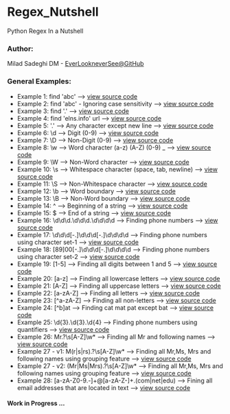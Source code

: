 # Regex_Nutshell
Python Regex In a Nutshell

### Author:
Milad Sadeghi DM - [EverLookneverSee@GitHub](https://elns.info)

### General Examples:
* Example 1: find 'abc' --> [view source code](https://github.com/EverLookNeverSee/regex_nutshell/blob/bc9cf8bcd09c002b0795649632cc2e4b5e5d65b8/general.py#L36-L46)
* Example 2: find 'abc' - Ignoring case sensitivity --> [view source code](https://github.com/EverLookNeverSee/regex_nutshell/blob/bc9cf8bcd09c002b0795649632cc2e4b5e5d65b8/general.py#L48-L56)
* Example 3: find '.' --> [view source code](https://github.com/EverLookNeverSee/regex_nutshell/blob/bc9cf8bcd09c002b0795649632cc2e4b5e5d65b8/general.py#L59-L67)
* Example 4: find 'elns.info' url --> [view source code](https://github.com/EverLookNeverSee/regex_nutshell/blob/bc9cf8bcd09c002b0795649632cc2e4b5e5d65b8/general.py#L70-L78)
* Example 5: '.' --> Any character except new line --> [view source code](https://github.com/EverLookNeverSee/regex_nutshell/blob/bc9cf8bcd09c002b0795649632cc2e4b5e5d65b8/general.py#L81-L89)
* Example 6: \d --> Digit (0-9) --> [view source code](https://github.com/EverLookNeverSee/regex_nutshell/blob/bc9cf8bcd09c002b0795649632cc2e4b5e5d65b8/general.py#L92-L100)
* Example 7: \D --> Non-Digit (0-9) --> [view source code](https://github.com/EverLookNeverSee/regex_nutshell/blob/bc9cf8bcd09c002b0795649632cc2e4b5e5d65b8/general.py#L103-L111)
* Example 8: \w --> Word character (a-z) (A-Z) (0-9) _ --> [view source code](https://github.com/EverLookNeverSee/regex_nutshell/blob/bc9cf8bcd09c002b0795649632cc2e4b5e5d65b8/general.py#L114-L122)
* Example 9: \W --> Non-Word character --> [view source code](https://github.com/EverLookNeverSee/regex_nutshell/blob/bc9cf8bcd09c002b0795649632cc2e4b5e5d65b8/general.py#L125-L133)
* Example 10: \s --> Whitespace character (space, tab, newline) --> [view source code](https://github.com/EverLookNeverSee/regex_nutshell/blob/bc9cf8bcd09c002b0795649632cc2e4b5e5d65b8/general.py#L136-L144)
* Example 11: \S --> Non-Whitespace character --> [view source code](https://github.com/EverLookNeverSee/regex_nutshell/blob/bc9cf8bcd09c002b0795649632cc2e4b5e5d65b8/general.py#L147-L155)
* Example 12: \b --> Word boundary --> [view source code](https://github.com/EverLookNeverSee/regex_nutshell/blob/e346aacce8593da21630351bb0fcd2e1f923b2ee/general.py#L161-L176)
* Example 13: \B --> Non-Word boundary --> [view source code](https://github.com/EverLookNeverSee/regex_nutshell/blob/e346aacce8593da21630351bb0fcd2e1f923b2ee/general.py#L179-L187)
* Example 14: ^ --> Beginning of a string --> [view source code](https://github.com/EverLookNeverSee/regex_nutshell/blob/e346aacce8593da21630351bb0fcd2e1f923b2ee/general.py#L190-L198)
* Example 15: $ --> End of a string --> [view source code](https://github.com/EverLookNeverSee/regex_nutshell/blob/e346aacce8593da21630351bb0fcd2e1f923b2ee/general.py#L201-L209)
* Example 16: \d\d\d.\d\d\d.\d\d\d\d --> Finding phone numbers --> [view source code](https://github.com/EverLookNeverSee/regex_nutshell/blob/e346aacce8593da21630351bb0fcd2e1f923b2ee/general.py#L212-L220)
* Example 17: \d\d\d[-.]\d\d\d[-.]\d\d\d\d --> Finding phone numbers using character set-1 --> [view source code](https://github.com/EverLookNeverSee/regex_nutshell/blob/e346aacce8593da21630351bb0fcd2e1f923b2ee/general.py#L223-L231)
* Example 18: [89]00[-.]\d\d\d[-.]\d\d\d\d --> Finding phone numbers using character set-2 --> [view source code](https://github.com/EverLookNeverSee/regex_nutshell/blob/e346aacce8593da21630351bb0fcd2e1f923b2ee/general.py#L234-L243)
* Example 19: [1-5] --> Finding all digits between 1 and 5 --> [view source code](https://github.com/EverLookNeverSee/regex_nutshell/blob/5d9329631d77e1701098640d79d843cfb7ea8d0a/general.py#L251-L259)
* Example 20: [a-z] --> Finding all lowercase letters --> [view source code](https://github.com/EverLookNeverSee/regex_nutshell/blob/5d9329631d77e1701098640d79d843cfb7ea8d0a/general.py#L262-L270)
* Example 21: [A-Z] --> Finding all uppercase letters --> [view source code](https://github.com/EverLookNeverSee/regex_nutshell/blob/5d9329631d77e1701098640d79d843cfb7ea8d0a/general.py#L273-L281)
* Example 22: [a-zA-Z] --> Finding all letters --> [view source code](https://github.com/EverLookNeverSee/regex_nutshell/blob/5d9329631d77e1701098640d79d843cfb7ea8d0a/general.py#L284-L292)
* Example 23: [^a-zA-Z] --> Finding all non-letters --> [view source code](https://github.com/EverLookNeverSee/regex_nutshell/blob/5d9329631d77e1701098640d79d843cfb7ea8d0a/general.py#L295-L303)
* Example 24: [^b]at --> Finding cat mat pat except bat --> [view source code](https://github.com/EverLookNeverSee/regex_nutshell/blob/5d9329631d77e1701098640d79d843cfb7ea8d0a/general.py#L306-L314)
* Example 25: \d{3}.\d{3}.\d{4} --> Finding phone numbers using quantifiers --> [view source code](https://github.com/EverLookNeverSee/regex_nutshell/blob/5d9329631d77e1701098640d79d843cfb7ea8d0a/general.py#L317-L333)
* Example 26: Mr\.?\s[A-Z]\w* --> Finding all Mr and following names --> [view source code](https://github.com/EverLookNeverSee/regex_nutshell/blob/5d9329631d77e1701098640d79d843cfb7ea8d0a/general.py#L336-L344)
* Example 27 - v1: M(r|s|rs)\.?\s[A-Z]\w* --> Finding all Mr,Ms, Mrs and following names using grouping feature --> [view source code](https://github.com/EverLookNeverSee/regex_nutshell/blob/716bed781e4dd3572e99311fd952ba882d4ef6f3/general.py#L351-L359)
* Example 27 - v2: (Mr|Ms|Mrs)\.?\s[A-Z]\w* --> Finding all Mr,Ms, Mrs and following names using grouping feature --> [view source code](https://github.com/EverLookNeverSee/regex_nutshell/blob/716bed781e4dd3572e99311fd952ba882d4ef6f3/general.py#L362-L370)
* Example 28: [a-zA-Z0-9.-]+@[a-zA-Z-]+\.(com|net|edu) --> Fining all email addresses that are located in text --> [view source code](https://github.com/EverLookNeverSee/regex_nutshell/blob/716bed781e4dd3572e99311fd952ba882d4ef6f3/general.py#L373-L381)


#### Work in Progress ...
